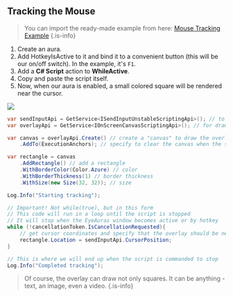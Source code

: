 ## Tracking the Mouse

> You can import the ready-made example from here: [Mouse Tracking Example](https://eu.eyeauras.net/share/S20240224000701ZxH9BwnuQbRX)
{.is-info}

1. Create an aura.
2. Add HotkeyIsActive to it and bind it to a convenient button (this will be our on/off switch). In the example, it's `F1`.
3. Add a **C# Script** action to **WhileActive**.
4. Copy and paste the script itself.
5. Now, when our aura is enabled, a small colored square will be rendered near the cursor.

![](https://i.imgur.com/FSSKzJp.gif)

```csharp
var sendInputApi = GetService<ISendInputUnstableScriptingApi>(); // to get cursor coordinates
var overlayApi = GetService<IOnScreenCanvasScriptingApi>(); // for drawing overlays

var canvas = overlayApi.Create() // create a "canvas" to draw the overlay
    .AddTo(ExecutionAnchors); // specify to clear the canvas when the script finishes

var rectangle = canvas
    .AddRectangle() // add a rectangle
    .WithBorderColor(Color.Azure) // color
    .WithBorderThickness(1) // border thickness
    .WithSize(new Size(32, 32)); // size

Log.Info("Starting tracking");

// Important! Not while(true), but in this form
// This code will run in a loop until the script is stopped
// It will stop when the EyeAuras window becomes active or by hotkey
while (!cancellationToken.IsCancellationRequested){
    // get cursor coordinates and specify that the overlay should be near
    rectangle.Location = sendInputApi.CursorPosition;
}

// This is where we will end up when the script is commanded to stop
Log.Info("Completed tracking");
```

> Of course, the overlay can draw not only squares. It can be anything - text, an image, even a video.
{.is-info}